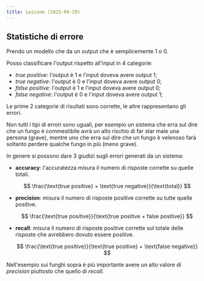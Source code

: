 ```yaml
---
title: Lezione (2025-09-29)
---
```


## Statistiche di errore

Prendo un modello che da un output che è semplicemente 1 o 0.

Posso classificare l'output rispetto all'input in 4 categorie:

- _true positive_: l'output è 1 e l'input doveva avere output 1;
- _true negative_: l'output è 0 e l'input doveva avere output 0;
- _false positive_: l'output è 1 e l'input doveva avere output 0;
- _false negative_: l'output è 0 e l'input doveva avere output 1;

Le prime 2 categorie di risultati sono corrette, le altre rappresentano gli
errori.

Non tutti i tipi di errori sono uguali, per esempio un sistema che erra sul dire
che un fungo è commestibile avrà un alto rischio di far star male una persona
(grave), mentre uno che erra sul dire che un fungo è velenoso farà soltanto
perdere qualche fungo in più (meno grave).

In genere si possono dare 3 giudizi sugli errori generati da un sistema:

- **accuracy**: l'accuratezza misura il numero di risposte corrette su quelle
  totali.

  $$
  \frac{\text{true positive} + \text{true negative}}{\text{total}}
  $$

- **precision**: misura il numero di risposte positive corrette su tutte quelle
  positive.

  $$
  \frac{\text{true positive}}{\text{true positive + false positive}}
  $$

- **recall**: misura il numero di risposte positive corrette sul totale delle
  risposte che avrebbero dovuto essere positive.

  $$
  \frac{\text{true positive}}{\text{true positive} + \text{false negative}}
  $$

Nell'esempio sui funghi sopra è più importante avere un alto valore di
_precision_ piuttosto che quello di _recall_.
